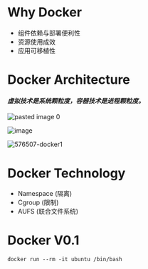 # Why Docker
+ 组件依赖与部署便利性
+ 资源使用成效
+ 应用可移植性

# Docker Architecture
#### _虚拟技术是系统颗粒度，容器技术是进程颗粒度。_

![pasted image 0](https://user-images.githubusercontent.com/9009522/173328229-19585544-4e9c-4661-8fc5-ca08254eba81.png)

![image](https://user-images.githubusercontent.com/9009522/174225521-9ec38af5-3074-406a-a00f-7322ed5d252a.png)

![576507-docker1](https://user-images.githubusercontent.com/9009522/173328283-bde7fc74-f731-4dd9-8372-2b16b88103de.png)

# Docker Technology
+ Namespace (隔离)
+ Cgroup (限制)
+ AUFS (联合文件系统)

# Docker V0.1
```
docker run --rm -it ubuntu /bin/bash
```
